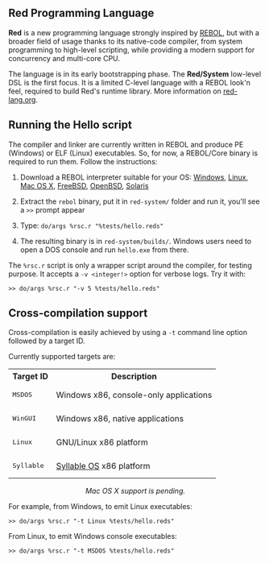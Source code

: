 Red Programming Language
------------------------

**Red** is a new programming language strongly inspired by [REBOL](http://rebol.com), but with a broader field of usage thanks to its native-code compiler, from system programming to high-level scripting, while providing a modern support for concurrency and multi-core CPU.

The language is in its early bootstrapping phase. The **Red/System** low-level DSL is the first focus. It is a limited C-level language with a REBOL look'n feel, required to build Red's runtime library. More information on [red-lang.org](http://www.red-lang.org).

Running the Hello script
------------------------
The compiler and linker are currently written in REBOL and produce PE (Windows) or ELF (Linux) executables. So, for now, a REBOL/Core binary is required to run them. Follow the instructions:

1. Download a REBOL interpreter suitable for your OS: [Windows](http://www.rebol.com/downloads/v278/rebol-core-278-3-1.exe), [Linux](http://www.rebol.com/downloads/v278/rebol-core-278-4-2.tar.gz), [Mac OS X](http://www.rebol.com/downloads/v278/rebol-core-278-2-5.tar.gz), [FreeBSD](http://www.rebol.com/downloads/v278/rebol-core-278-7-2.tar.gz), [OpenBSD](http://www.rebol.com/downloads/v278/rebol-core-278-9-4.tar.gz), [Solaris](http://www.rebol.com/downloads/v276/rebol-core-276-10-1.gz)

1. Extract the `rebol` binary, put it in `red-system/` folder and run it, you'll see a `>>` prompt appear

1. Type: `do/args %rsc.r "%tests/hello.reds"`

1. The resulting binary is in `red-system/builds/`. Windows users need to open a DOS console and run `hello.exe` from there.

The `%rsc.r` script is only a wrapper script around the compiler, for testing purpose. It accepts a `-v <integer!>` option for verbose logs. Try it with:

    >> do/args %rsc.r "-v 5 %tests/hello.reds"

Cross-compilation support
-------------------------

Cross-compilation is easily achieved by using a `-t` command line option followed by a target ID.

Currently supported targets are:

<div align="center">
<table>
	<tr><th>Target ID</th><th>Description</th></tr>
	<tr><td><pre>MSDOS</pre></td><td>Windows x86, console-only applications</td></tr>
	<tr><td><pre>WinGUI</pre></td><td>Windows x86, native applications</td></tr>
	<tr><td><pre>Linux</pre></td><td>GNU/Linux x86 platform</td></tr>
	<tr><td><pre>Syllable</pre></td><td><a href="http://web.syllable.org/pages/index.html">Syllable OS</a> x86 platform</td></tr>
</table>
<i>Mac OS X support is pending.</i>
</div>

For example, from Windows, to emit Linux executables:

    >> do/args %rsc.r "-t Linux %tests/hello.reds"

From Linux, to emit Windows console executables:

    >> do/args %rsc.r "-t MSDOS %tests/hello.reds"
